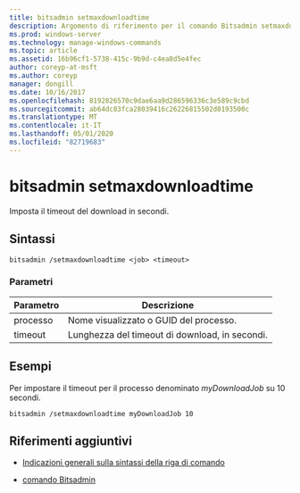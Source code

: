 ```yaml
---
title: bitsadmin setmaxdownloadtime
description: Argomento di riferimento per il comando Bitsadmin setmaxdownloadtime, che imposta il timeout di download in secondi.
ms.prod: windows-server
ms.technology: manage-windows-commands
ms.topic: article
ms.assetid: 16b96cf1-5738-415c-9b9d-c4ea8d5e4fec
author: coreyp-at-msft
ms.author: coreyp
manager: dongill
ms.date: 10/16/2017
ms.openlocfilehash: 8192826570c9dae6aa9d286596336c3e589c9cbd
ms.sourcegitcommit: ab64dc83fca28039416c26226815502d0193500c
ms.translationtype: MT
ms.contentlocale: it-IT
ms.lasthandoff: 05/01/2020
ms.locfileid: "82719683"
---
```

# <a name="bitsadmin-setmaxdownloadtime"></a>bitsadmin setmaxdownloadtime

Imposta il timeout del download in secondi.

## <a name="syntax"></a>Sintassi

```
bitsadmin /setmaxdownloadtime <job> <timeout>
```

### <a name="parameters"></a>Parametri

| Parametro | Descrizione |
| --------- | ----------- |
| processo | Nome visualizzato o GUID del processo. |
| timeout | Lunghezza del timeout di download, in secondi. |

## <a name="examples"></a>Esempi

Per impostare il timeout per il processo denominato *myDownloadJob* su 10 secondi.

```
bitsadmin /setmaxdownloadtime myDownloadJob 10
```

## <a name="additional-references"></a>Riferimenti aggiuntivi

- [Indicazioni generali sulla sintassi della riga di comando](command-line-syntax-key.md)

- [comando Bitsadmin](bitsadmin.md)
